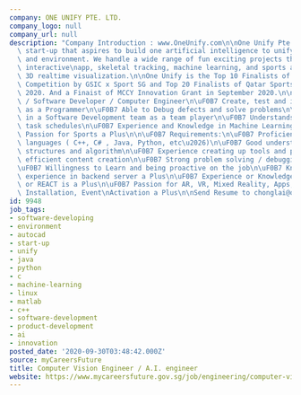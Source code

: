 ```yaml
---
company: ONE UNIFY PTE. LTD.
company_logo: null
company_url: null
description: "Company Introduction : www.OneUnify.com\n\nOne Unify Pte Ltd is a technology\
  \ start-up that aspires to build one artificial intelligence to unify\nhumans, machines\
  \ and environment. We handle a wide range of fun exciting projects that involve\
  \ interactive\napp, skeletal tracking, machine learning, and sports analytic and\
  \ 3D realtime visualization.\n\nOne Unify is the Top 10 Finalists of Asia Startup\
  \ Competition by GSIC x Sport SG and Top 20 Finalists of Qatar Sports Tech in August\
  \ 2020. And a Finaist of MCCY Innovation Grant in September 2020.\n\nRole: Programmer\
  \ / Software Developer / Computer Engineer\n\uF0B7 Create, test and implement features\
  \ as a Programmer\n\uF0B7 Able to Debug defects and solve problems\n\uF0B7 Work\
  \ in a Software Development team as a team player\n\uF0B7 Understands and estimate\
  \ task schedules\n\uF0B7 Experience and Knowledge in Machine Learning a Plus\n\uF0B7\
  \ Passion for Sports a Plus\n\n\uF0B7 Requirements:\n\uF0B7 Proficient in programming\
  \ languages ( C++, C# , Java, Python, etc\u2026)\n\uF0B7 Good understanding of data\
  \ structures and algorithm\n\uF0B7 Experience creating up tools and pipelines for\
  \ efficient content creation\n\uF0B7 Strong problem solving / debugging skills\n\
  \uF0B7 Willingness to Learn and being proactive on the job\n\uF0B7 Knowledge and\
  \ experience in backend server a Plus\n\uF0B7 Experience or Knowledge of Unity/Unreal\
  \ or REACT is a Plus\n\uF0B7 Passion for AR, VR, Mixed Reality, Apps, Brands, Interactive\
  \ Installation, Event\nActivation a Plus\n\nSend Resume to chonglai@oneunify.com"
id: 9948
job_tags:
- software-developing
- environment
- autocad
- start-up
- unify
- java
- python
- c
- machine-learning
- linux
- matlab
- c++
- software-development
- product-development
- ai
- innovation
posted_date: '2020-09-30T03:48:42.000Z'
source: myCareersFuture
title: Computer Vision Engineer / A.I. engineer
website: https://www.mycareersfuture.gov.sg/job/engineering/computer-vision-engineer-ai-engineer-one-unify-8519b0a4b3f1a02d65ec3ebbb23b373a
---
```

